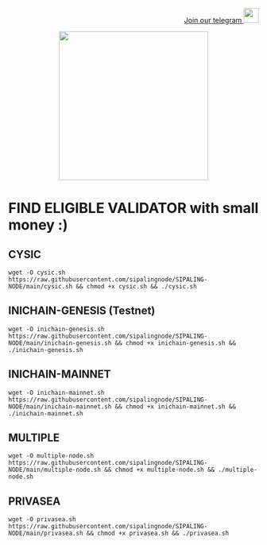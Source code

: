 <p style="font-size:14px" align="right">
<a href="https://t.me/airdropasc" target="_blank">Join our telegram <img src="https://user-images.githubusercontent.com/50621007/183283867-56b4d69f-bc6e-4939-b00a-72aa019d1aea.png" width="30"/></a>
</p>

<p align="center">
  <img height="300" height="auto" src="https://user-images.githubusercontent.com/109174478/209359981-dc19b4bf-854d-4a2a-b803-2547a7fa43f2.jpg">
</p>

# FIND ELIGIBLE VALIDATOR with small money :)
## CYSIC
```
wget -O cysic.sh https://raw.githubusercontent.com/sipalingnode/SIPALING-NODE/main/cysic.sh && chmod +x cysic.sh && ./cysic.sh
```
## INICHAIN-GENESIS (Testnet)
```
wget -O inichain-genesis.sh https://raw.githubusercontent.com/sipalingnode/SIPALING-NODE/main/inichain-genesis.sh && chmod +x inichain-genesis.sh && ./inichain-genesis.sh
```
## INICHAIN-MAINNET
```
wget -O inichain-mainnet.sh https://raw.githubusercontent.com/sipalingnode/SIPALING-NODE/main/inichain-mainnet.sh && chmod +x inichain-mainnet.sh && ./inichain-mainnet.sh
```
## MULTIPLE
```
wget -O multiple-node.sh https://raw.githubusercontent.com/sipalingnode/SIPALING-NODE/main/multiple-node.sh && chmod +x multiple-node.sh && ./multiple-node.sh
```
## PRIVASEA
```
wget -O privasea.sh https://raw.githubusercontent.com/sipalingnode/SIPALING-NODE/main/privasea.sh && chmod +x privasea.sh && ./privasea.sh
```
